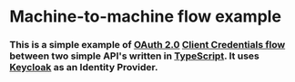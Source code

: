 # Machine-to-machine flow example

### This is a simple example of [OAuth 2.0](https://oauth.net/2/) [Client Credentials flow](https://datatracker.ietf.org/doc/html/rfc6749#section-4.4) between two simple API's written in [TypeScript](https://www.typescriptlang.org/). It uses [Keycloak](https://www.keycloak.org/) as an Identity Provider.
